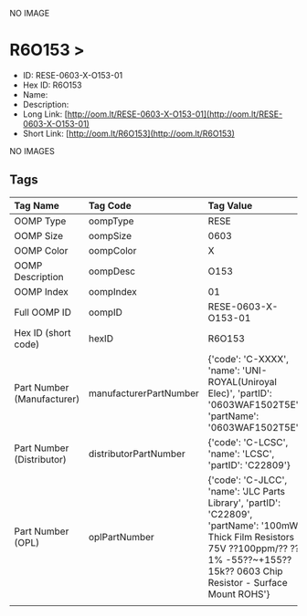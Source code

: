 


  
NO IMAGE  
# R6O153 > 

- ID: RESE-0603-X-O153-01
- Hex ID: R6O153
- Name: 
- Description: 
- Long Link: [http://oom.lt/RESE-0603-X-O153-01](http://oom.lt/RESE-0603-X-O153-01)
- Short Link: [http://oom.lt/R6O153](http://oom.lt/R6O153)
  
NO IMAGES  
## Tags
  

|Tag Name|Tag Code|Tag Value|
| :--- | :--- | :--- |
|OOMP Type|oompType|RESE|
|OOMP Size|oompSize|0603|
|OOMP Color|oompColor|X|
|OOMP Description|oompDesc|O153|
|OOMP Index|oompIndex|01|
|Full OOMP ID|oompID|RESE-0603-X-O153-01|
|Hex ID (short code)|hexID|R6O153|
|Part Number (Manufacturer)|manufacturerPartNumber|{'code': 'C-XXXX', 'name': 'UNI-ROYAL(Uniroyal Elec)', 'partID': '0603WAF1502T5E', 'partName': '0603WAF1502T5E'}|
|Part Number (Distributor)|distributorPartNumber|{'code': 'C-LCSC', 'name': 'LCSC', 'partID': 'C22809'}|
|Part Number (OPL)|oplPartNumber|{'code': 'C-JLCC', 'name': 'JLC Parts Library', 'partID': 'C22809', 'partName': '100mW Thick Film Resistors 75V ??100ppm/?? ??1% -55??~+155?? 15k?? 0603  Chip Resistor - Surface Mount ROHS'}|
||||
